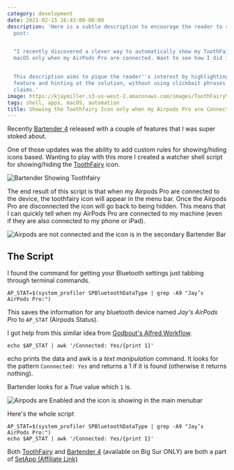 ```yaml
---
category: development
date: 2021-02-15 16:43:00-08:00
description: 'Here is a subtle description to encourage the reader to read the blog
  post:


  "I recently discovered a clever way to automatically show my ToothFairy icon in
  macOS only when my AirPods Pro are connected. Want to see how I did it?"


  This description aims to pique the reader''s interest by highlighting a specific
  feature and hinting at the solution, without using clickbait phrases or making exaggerated
  claims.'
image: https://kjaymiller.s3-us-west-2.amazonaws.com/images/ToothFairy%20Toggle.png
tags: shell, apps, macOS, automation
title: Showing the Toothfairy Icon only when my Airpods Pro are Connected
---
```


Recently [Bartender 4][Bartender] released with a couple of features that I was super stoked about.

One of those updates was the ability to add custom rules for showing/hiding icons based. Wanting to play with this more I created a watcher shell script for showing/hiding the [ToothFairy][ToothFairy] icon.

![Bartender Showing Toothfairy](https://kjaymiller.s3-us-west-2.amazonaws.com/images/ToothFairy%20Toggle.png)

The end result of this script is that when my Airpods Pro are connected to the device, the toothfairy icon will appear in the menu bar. Once the Airpods Pro are disconnected the icon will go back to being hidden. This means that I can quickly tell when my AirPods Pro are connected to my machine (even if they are also connected to my phone or iPad).

![Airpods are not connected and the icon is in the secondary Bartender Bar](https://kjaymiller.s3-us-west-2.amazonaws.com/images/bartender-toothfairy-disabled.png)

## The Script
I found the command for getting your Bluetooth settings just tabbing through terminal commands.

`AP_STAT=$(system_profiler SPBluetoothDataType | grep -A9 "Jay’s AirPods Pro:")`

This saves the information for any bluetooth device named _Jay's AirPods Pro_ to `AP_STAT` (Airpods Status).

I got help from this similar idea from [Godbout's Alfred Workflow](https://github.com/godbout/alfred-airpodspro-battery).

`echo $AP_STAT | awk '/Connected: Yes/{print 1}'`

echo prints the data and awk is a _text manipulation_ command. It looks for the pattern `Connnected: Yes` and returns a 1 if it is found (otherwise it returns nothing).

Bartender looks for a _True_ value which `1` is.

![Airpods are Enabled and the icon is showing in the main menubar](https://kjaymiller.s3-us-west-2.amazonaws.com/images/toothfairy-bartender-enabled.png)


Here's the whole script

```
AP_STAT=$(system_profiler SPBluetoothDataType | grep -A9 "Jay’s AirPods Pro:")
echo $AP_STAT | awk '/Connected: Yes/{print 1}'
```

Both [ToothFairy][ToothFairy] and [Bartender 4][Bartender] (available on Big Sur ONLY) are both a part of [SetApp (Affiliate Link)](https://go.setapp.com/invite/6bcd77a8-3223-482b-bcd2-ff337999765d)

[Bartender]: https://macbartender.com
[ToothFairy]: https://c-command.com/toothfairy/
